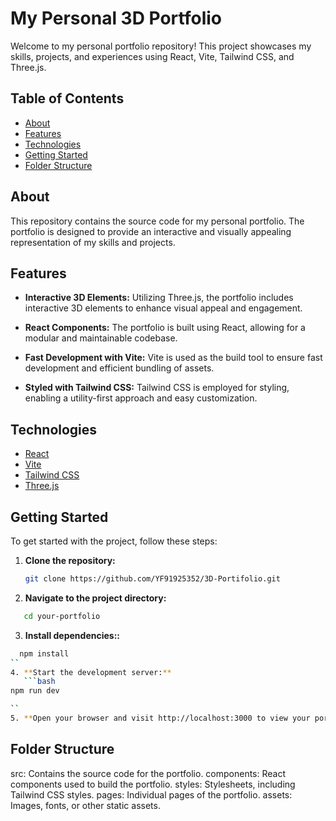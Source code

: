# My Personal 3D Portfolio

Welcome to my personal portfolio repository! This project showcases my skills, projects, and experiences using React, Vite, Tailwind CSS, and Three.js.

## Table of Contents

- [About](#about)
- [Features](#features)
- [Technologies](#technologies)
- [Getting Started](#getting-started)
- [Folder Structure](#folder-structure)

## About

This repository contains the source code for my personal portfolio. The portfolio is designed to provide an interactive and visually appealing representation of my skills and projects.

## Features

- **Interactive 3D Elements:** Utilizing Three.js, the portfolio includes interactive 3D elements to enhance visual appeal and engagement.

- **React Components:** The portfolio is built using React, allowing for a modular and maintainable codebase.

- **Fast Development with Vite:** Vite is used as the build tool to ensure fast development and efficient bundling of assets.

- **Styled with Tailwind CSS:** Tailwind CSS is employed for styling, enabling a utility-first approach and easy customization.

## Technologies

- [React](https://reactjs.org/)
- [Vite](https://vitejs.dev/)
- [Tailwind CSS](https://tailwindcss.com/)
- [Three.js](https://threejs.org/)

## Getting Started

To get started with the project, follow these steps:

1. **Clone the repository:**

   ```bash
   git clone https://github.com/YF91925352/3D-Portifolio.git
   ```

2. **Navigate to the project directory:**

```bash
   cd your-portfolio

```

3. **Install dependencies::**

````bash
  npm install
``
4. **Start the development server:**
   ```bash
npm run dev

``
5. **Open your browser and visit http://localhost:3000 to view your portfolio.**
````

## Folder Structure

src: Contains the source code for the portfolio.
components: React components used to build the portfolio.
styles: Stylesheets, including Tailwind CSS styles.
pages: Individual pages of the portfolio.
assets: Images, fonts, or other static assets.
